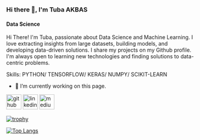 ### Hi there 👋, I'm Tuba AKBAS
#### Data Science
Hi There! I'm Tuba, passionate about Data Science and Machine Learning. 
I love extracting insights from large datasets, building models, and developing data-driven solutions. 
I share my projects on my Github profile. 
I'm always open to learning new technologies and finding solutions to data-centric problems.

Skills: PYTHON/ TENSORFLOW/ KERAS/ NUMPY/ SCIKIT-LEARN

- 🔭 I’m currently working on this page. 


[<img src='https://cdn.jsdelivr.net/npm/simple-icons@3.0.1/icons/github.svg' alt='github' height='40'>](https://github.com/Tubaakbas)  [<img src='https://cdn.jsdelivr.net/npm/simple-icons@3.0.1/icons/linkedin.svg' alt='linkedin' height='40'>](https://www.linkedin.com/in/https://www.linkedin.com/in/tuba-akbas//)  [<img src='https://cdn.jsdelivr.net/npm/simple-icons@3.0.1/icons/medium.svg' alt='medium' height='40'>](https://medium.com/@tubaakbas)  

[![trophy](https://github-profile-trophy.vercel.app/?username=Tubaakbas)](https://github.com/ryo-ma/github-profile-trophy)

[![Top Langs](https://github-readme-stats.vercel.app/api/top-langs/?username=Tubaakbas)](https://github.com/anuraghazra/github-readme-stats)

